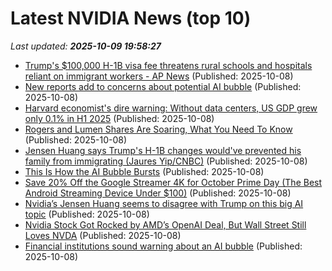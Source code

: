 # Latest NVIDIA News (top 10)
_Last updated: **2025-10-09 19:58:27**_

- [Trump's $100,000 H-1B visa fee threatens rural schools and hospitals reliant on immigrant workers - AP News](https://slashdot.org/firehose.pl?op=view&amp;id=179717056) (Published: 2025-10-08)
- [New reports add to concerns about potential AI bubble](https://siliconangle.com/2025/10/08/new-reports-add-concerns-potential-ai-bubble/) (Published: 2025-10-08)
- [Harvard economist's dire warning: Without data centers, US GDP grew only 0.1% in H1 2025](https://economictimes.indiatimes.com/news/international/us/harvard-economists-dire-warning-without-data-centers-us-gdp-grew-only-0-1-in-h1-2025/articleshow/124396579.cms) (Published: 2025-10-08)
- [Rogers and Lumen Shares Are Soaring, What You Need To Know](https://finance.yahoo.com/news/rogers-lumen-shares-soaring-know-192554264.html) (Published: 2025-10-08)
- [Jensen Huang says Trump's H-1B changes would've prevented his family from immigrating (Jaures Yip/CNBC)](https://www.memeorandum.com/251008/p99) (Published: 2025-10-08)
- [This Is How the AI Bubble Bursts](https://insights.som.yale.edu/insights/this-is-how-the-ai-bubble-bursts) (Published: 2025-10-08)
- [Save 20% Off the Google Streamer 4K for October Prime Day (The Best Android Streaming Device Under $100)](https://www.ign.com/articles/google-streamer-4k-deal-for-october-prime-day) (Published: 2025-10-08)
- [Nvidia’s Jensen Huang seems to disagree with Trump on this big AI topic](https://biztoc.com/x/3766d46f6f6a3a38) (Published: 2025-10-08)
- [Nvidia Stock Got Rocked by AMD’s OpenAI Deal, But Wall Street Still Loves NVDA](https://biztoc.com/x/271132ea3e575472) (Published: 2025-10-08)
- [Financial institutions sound warning about an AI bubble](https://apnews.com/article/ai-bubble-warnings-bank-of-england-imf-b15e54f6d06992371ee39b27f4e6da3a) (Published: 2025-10-08)
